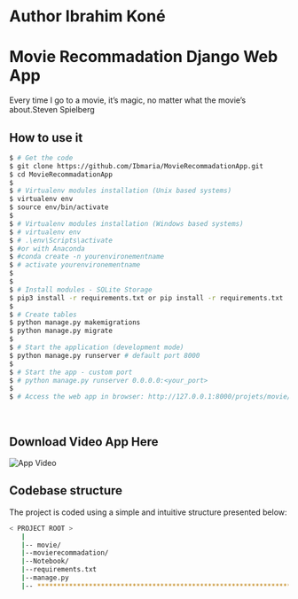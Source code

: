 # Author Ibrahim Koné 
# Movie Recommadation  Django Web App



Every time I go to a movie, it’s magic, no matter what the movie’s about.Steven Spielberg
<br />

## How to use it

```bash
$ # Get the code
$ git clone https://github.com/Ibmaria/MovieRecommadationApp.git
$ cd MovieRecommadationApp
$
$ # Virtualenv modules installation (Unix based systems)
$ virtualenv env
$ source env/bin/activate
$
$ # Virtualenv modules installation (Windows based systems)
$ # virtualenv env
$ # .\env\Scripts\activate
$ #or with Anaconda
$ #conda create -n yourenvironementname
$ # activate yourenvironementname
$
$
$ # Install modules - SQLite Storage
$ pip3 install -r requirements.txt or pip install -r requirements.txt
$
$ # Create tables
$ python manage.py makemigrations
$ python manage.py migrate
$
$ # Start the application (development mode)
$ python manage.py runserver # default port 8000
$
$ # Start the app - custom port
$ # python manage.py runserver 0.0.0.0:<your_port>
$
$ # Access the web app in browser: http://127.0.0.1:8000/projets/movie/
```





<br />


## Download Video App Here
![App Video](https://github.com/Ibmaria/From-Machine-Learning-Models-To-WebAPI/blob/master/Movierecommadation/videoapp.gif)


## Codebase structure

The project is coded using a simple and intuitive structure presented below:

```bash
< PROJECT ROOT >
   |
   |-- movie/                              
   |--movierecommadation/
   |--Notebook/                                    
   |--requirements.txt
   |--manage.py
   |-- ************************************************************************
```

<br />





